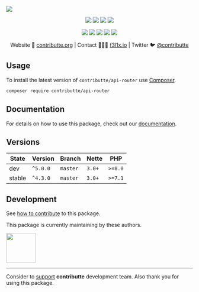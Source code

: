![](https://heatbadger.now.sh/github/readme/contributte/api-router/)

<p align=center>
  <a href="https://github.com/contributte/api-router/actions"><img src="https://badgen.net/github/checks/contributte/api-router/master"></a>
  <a href="https://coveralls.io/r/contributte/api-router"><img src="https://badgen.net/coveralls/c/github/contributte/api-router"></a>
  <a href="https://packagist.org/packages/contributte/api-router"><img src="https://badgen.net/packagist/dm/contributte/api-router"></a>
  <a href="https://packagist.org/packages/contributte/api-router"><img src="https://badgen.net/packagist/v/contributte/api-router"></a>
</p>
<p align=center>
  <a href="https://packagist.org/packages/contributte/api-router"><img src="https://badgen.net/packagist/php/contributte/api-router"></a>
  <a href="https://github.com/contributte/api-router"><img src="https://badgen.net/github/license/contributte/api-router"></a>
  <a href="https://bit.ly/ctteg"><img src="https://badgen.net/badge/support/gitter/cyan"></a>
  <a href="https://bit.ly/cttfo"><img src="https://badgen.net/badge/support/forum/yellow"></a>
  <a href="https://contributte.org/partners.html"><img src="https://badgen.net/badge/sponsor/donations/F96854"></a>
</p>

<p align=center>
Website 🚀 <a href="https://contributte.org">contributte.org</a> | Contact 👨🏻‍💻 <a href="https://f3l1x.io">f3l1x.io</a> | Twitter 🐦 <a href="https://twitter.com/contributte">@contributte</a>
</p>

## Usage

To install the latest version of `contributte/api-router` use [Composer](https://getcomposer.org).

```bash
composer require contributte/api-router
```

## Documentation

For details on how to use this package, check out our [documentation](.docs).

## Versions

| State  | Version  | Branch   | Nette  | PHP     |
|--------|----------|----------|--------|---------|
| dev    | `^5.0.0` | `master` | `3.0+` | `>=8.0` |
| stable | `^4.3.0` | `master` | `3.0+` | `>=7.1` |

## Development

See [how to contribute](https://contributte.org/contributing.html) to this package.

This package is currently maintaining by these authors.

<a href="https://github.com/paveljanda">
  <img width="80" height="80" src="https://avatars2.githubusercontent.com/u/1488874?v=3&s=80">
</a>

-----

Consider to [support](https://contributte.org/partners.html) **contributte** development team.
Also thank you for using this package.
